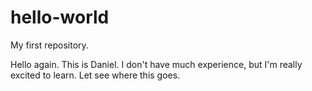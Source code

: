 # hello-world
My first repository.

Hello again. This is Daniel. I don't have much experience, but I'm really excited to learn. Let see where this goes.
